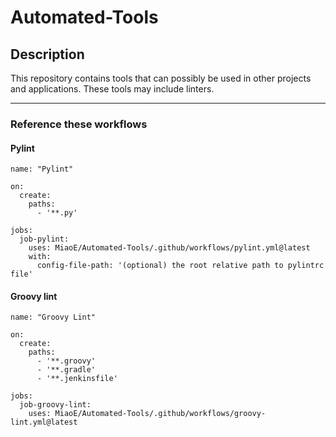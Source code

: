 # Automated-Tools
## Description
This repository contains tools that can possibly be used in other projects and applications. These tools may include linters.

---

### Reference these workflows
#### Pylint
```
name: "Pylint"

on:
  create:
    paths:
      - '**.py'

jobs:
  job-pylint:
    uses: MiaoE/Automated-Tools/.github/workflows/pylint.yml@latest
    with:
      config-file-path: '(optional) the root relative path to pylintrc file'
```
#### Groovy lint
```
name: "Groovy Lint"

on:
  create:
    paths:
      - '**.groovy'
      - '**.gradle'
      - '**.jenkinsfile'

jobs:
  job-groovy-lint:
    uses: MiaoE/Automated-Tools/.github/workflows/groovy-lint.yml@latest
```